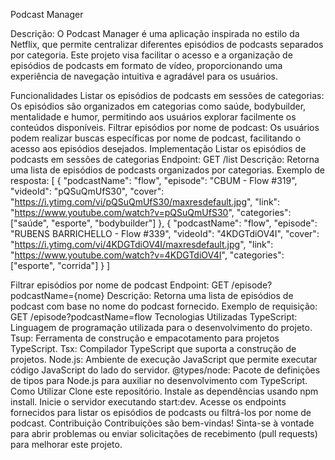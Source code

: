 Podcast Manager

Descrição:
O Podcast Manager é uma aplicação inspirada no estilo da Netflix, que permite centralizar diferentes episódios de podcasts separados por categoria. Este projeto visa facilitar o acesso e a organização de episódios de podcasts em formato de vídeo, proporcionando uma experiência de navegação intuitiva e agradável para os usuários.

Funcionalidades
Listar os episódios de podcasts em sessões de categorias: Os episódios são organizados em categorias como saúde, bodybuilder, mentalidade e humor, permitindo aos usuários explorar facilmente os conteúdos disponíveis.
Filtrar episódios por nome de podcast: Os usuários podem realizar buscas específicas por nome de podcast, facilitando o acesso aos episódios desejados.
Implementação
Listar os episódios de podcasts em sessões de categorias
Endpoint: GET /list
Descrição: Retorna uma lista de episódios de podcasts organizados por categorias.
Exemplo de resposta:
[
  {
    "podcastName": "flow",
    "episode": "CBUM - Flow #319",
    "videoId": "pQSuQmUfS30",
    "cover": "https://i.ytimg.com/vi/pQSuQmUfS30/maxresdefault.jpg",
    "link": "https://www.youtube.com/watch?v=pQSuQmUfS30",
    "categories": ["saúde", "esporte", "bodybuilder"]
  },
  {
    "podcastName": "flow",
    "episode": "RUBENS BARRICHELLO - Flow #339",
    "videoId": "4KDGTdiOV4I",
    "cover": "https://i.ytimg.com/vi/4KDGTdiOV4I/maxresdefault.jpg",
    "link": "https://www.youtube.com/watch?v=4KDGTdiOV4I",
    "categories": ["esporte", "corrida"]
  }
]

Filtrar episódios por nome de podcast
Endpoint: GET /episode?podcastName={nome}
Descrição: Retorna uma lista de episódios de podcast com base no nome do podcast fornecido.
Exemplo de requisição: GET /episode?podcastName=flow
Tecnologias Utilizadas
TypeScript: Linguagem de programação utilizada para o desenvolvimento do projeto.
Tsup: Ferramenta de construção e empacotamento para projetos TypeScript.
Tsx: Compilador TypeScript que suporta a construção de projetos.
Node.js: Ambiente de execução JavaScript que permite executar código JavaScript do lado do servidor.
@types/node: Pacote de definições de tipos para Node.js para auxiliar no desenvolvimento com TypeScript.
Como Utilizar
Clone este repositório.
Instale as dependências usando npm install.
Inicie o servidor executando start:dev.
Acesse os endpoints fornecidos para listar os episódios de podcasts ou filtrá-los por nome de podcast.
Contribuição
Contribuições são bem-vindas! Sinta-se à vontade para abrir problemas ou enviar solicitações de recebimento (pull requests) para melhorar este projeto.
